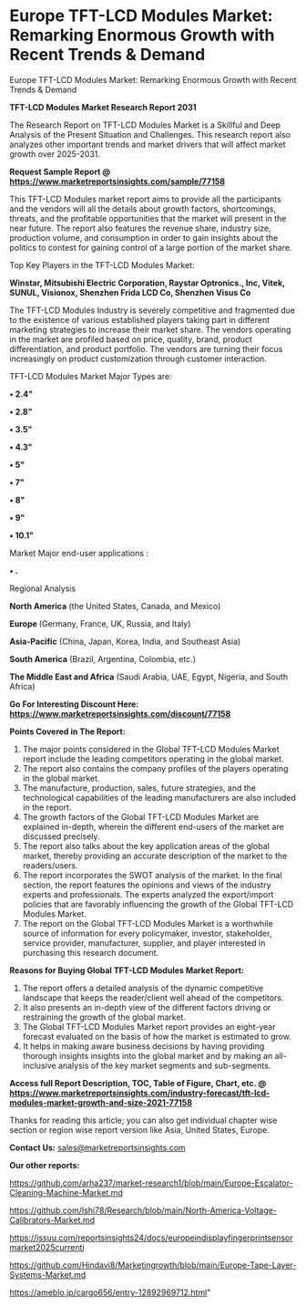 # Europe TFT-LCD Modules Market: Remarking Enormous Growth with Recent Trends & Demand
Europe TFT-LCD Modules Market: Remarking Enormous Growth with Recent Trends & Demand

<strong>TFT-LCD Modules Market Research Report 2031</strong>

The Research Report on TFT-LCD Modules Market is a Skillful and Deep Analysis of the Present Situation and Challenges. This research report also analyzes other important trends and market drivers that will affect market growth over 2025-2031.

<strong>Request Sample Report @ <a href=https://www.marketreportsinsights.com/sample/77158>https://www.marketreportsinsights.com/sample/77158</a></strong>

This TFT-LCD Modules market report aims to provide all the participants and the vendors will all the details about growth factors, shortcomings, threats, and the profitable opportunities that the market will present in the near future. The report also features the revenue share, industry size, production volume, and consumption in order to gain insights about the politics to contest for gaining control of a large portion of the market share.

Top Key Players in the TFT-LCD Modules Market:

<strong>Winstar, Mitsubishi Electric Corporation, Raystar Optronics., Inc, Vitek, SUNUL, Visionox, Shenzhen Frida LCD Co, Shenzhen Visus Co</strong>

The TFT-LCD Modules Industry is severely competitive and fragmented due to the existence of various established players taking part in different marketing strategies to increase their market share. The vendors operating in the market are profiled based on price, quality, brand, product differentiation, and product portfolio. The vendors are turning their focus increasingly on product customization through customer interaction.

TFT-LCD Modules Market Major Types are:

<strong>• 2.4&#34;

• 2.8&#34;

• 3.5&#34;

• 4.3&#34;

• 5&#34;

• 7&#34;

• 8&#34;

• 9&#34;

• 10.1&#34;</strong>

Market Major end-user applications :

<strong>• .</strong>

Regional Analysis

</u><strong><b>North America</b></strong> (the United States, Canada, and Mexico)

<strong><b>Europe </b></strong>(Germany, France, UK, Russia, and Italy)

<strong><b>Asia-Pacific</b></strong> (China, Japan, Korea, India, and Southeast Asia)

<strong><b>South America</b></strong> (Brazil, Argentina, Colombia, etc.)

<strong><b>The Middle East and Africa</b></strong> (Saudi Arabia, UAE, Egypt, Nigeria, and South Africa)

<strong>Go For Interesting Discount Here: <a href=https://www.marketreportsinsights.com/discount/77158>https://www.marketreportsinsights.com/discount/77158</a></strong>

<strong>Points Covered in The Report:</strong>
<ol>
  <li>The major points considered in the Global TFT-LCD Modules Market report include the leading competitors operating in the global market.</li>
  <li>The report also contains the company profiles of the players operating in the global market.</li>
  <li>The manufacture, production, sales, future strategies, and the technological capabilities of the leading manufacturers are also included in the report.</li>
  <li>The growth factors of the Global TFT-LCD Modules Market are explained in-depth, wherein the different end-users of the market are discussed precisely.</li>
  <li>The report also talks about the key application areas of the global market, thereby providing an accurate description of the market to the readers/users.</li>
  <li>The report incorporates the SWOT analysis of the market. In the final section, the report features the opinions and views of the industry experts and professionals. The experts analyzed the export/import policies that are favorably influencing the growth of the Global TFT-LCD Modules Market.</li>
  <li>The report on the Global TFT-LCD Modules Market is a worthwhile source of information for every policymaker, investor, stakeholder, service provider, manufacturer, supplier, and player interested in purchasing this research document.</li>
</ol>
<strong>Reasons for Buying Global TFT-LCD Modules Market Report:</strong>

<ol>
  <li>The report offers a detailed analysis of the dynamic competitive landscape that keeps the reader/client well ahead of the competitors.</li>
  <li>It also presents an in-depth view of the different factors driving or restraining the growth of the global market.</li>
  <li>The Global TFT-LCD Modules Market report provides an eight-year forecast evaluated on the basis of how the market is estimated to grow.</li>
  <li>It helps in making aware business decisions by having providing thorough insights insights into the global market and by making an all-inclusive analysis of the key market segments and sub-segments.</li>
</ol>
<strong>Access full Report Description, TOC, Table of Figure, Chart, etc. @ <a href=https://www.marketreportsinsights.com/industry-forecast/tft-lcd-modules-market-growth-and-size-2021-77158>https://www.marketreportsinsights.com/industry-forecast/tft-lcd-modules-market-growth-and-size-2021-77158</a></strong>


Thanks for reading this article; you can also get individual chapter wise section or region wise report version like Asia, United States, Europe.

<strong>Contact Us:</strong>
sales@marketreportsinsights.com

<strong>Our other reports:</strong>

<a href=https://github.com/arha237/market-research1/blob/main/Europe-Escalator-Cleaning-Machine-Market.md>https://github.com/arha237/market-research1/blob/main/Europe-Escalator-Cleaning-Machine-Market.md</a>

<a href=https://github.com/Ishi78/Research/blob/main/North-America-Voltage-Calibrators-Market.md>https://github.com/Ishi78/Research/blob/main/North-America-Voltage-Calibrators-Market.md</a>

<a href=https://issuu.com/reportsinsights24/docs/europeindisplayfingerprintsensormarket2025currenti>https://issuu.com/reportsinsights24/docs/europeindisplayfingerprintsensormarket2025currenti</a>

<a href=https://github.com/Hindavi8/Marketingrowth/blob/main/Europe-Tape-Layer-Systems-Market.md>https://github.com/Hindavi8/Marketingrowth/blob/main/Europe-Tape-Layer-Systems-Market.md</a>

<a href=https://ameblo.jp/cargo656/entry-12892969712.html>https://ameblo.jp/cargo656/entry-12892969712.html</a>"
